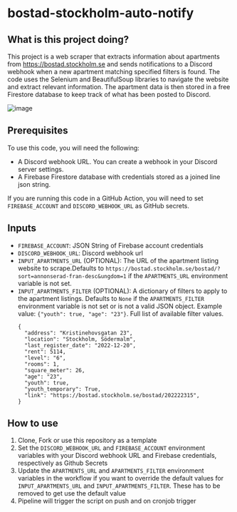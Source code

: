 # bostad-stockholm-auto-notify

## What is this project doing?

This project is a web scraper that extracts information about apartments from https://bostad.stockholm.se and sends notifications to a Discord webhook when a new apartment matching specified filters is found. The code uses the Selenium and BeautifulSoup libraries to navigate the website and extract relevant information. The apartment data is then stored in a free Firestore database to keep track of what has been posted to Discord.

![image](https://user-images.githubusercontent.com/4808216/208787085-6135fa42-1f6a-4e84-98d0-168d36fb35e5.png)

## Prerequisites

To use this code, you will need the following:

- A Discord webhook URL. You can create a webhook in your Discord server settings.
- A Firebase Firestore database with credentials stored as a joined line json string.

If you are running this code in a GitHub Action, you will need to set `FIREBASE_ACCOUNT` and `DISCORD_WEBHOOK_URL` as GitHub secrets.

## Inputs

- `FIREBASE_ACCOUNT`: JSON String of Firebase account credentials
- `DISCORD_WEBHOOK_URL`: Discord webhook url
- `INPUT_APARTMENTS_URL` (OPTIONAL): The URL of the apartment listing website to scrape.Defaults to `https://bostad.stockholm.se/bostad/?sort=annonserad-fran-desc&ungdom=1` if the `APARTMENTS_URL` environment variable is not set.
- `INPUT_APARTMENTS_FILTER` (OPTIONAL): A dictionary of filters to apply to the apartment listings. Defaults to `None` if the `APARTMENTS_FILTER` environment variable is not set or is not a valid JSON object.
  Example value: `{"youth": true, "age": "23"}`. Full list of available filter values.
  ```
  {
    "address": "Kristinehovsgatan 23",
    "location": "Stockholm, Södermalm",
    "last_register_date": "2022-12-20",
    "rent": 5114,
    "level": "6",
    "rooms": 1,
    "square_meter": 26,
    "age": "23",
    "youth": true,
    "youth_temporary": True,
    "link": "https://bostad.stockholm.se/bostad/202222315",
  }
  ```

## How to use

1. Clone, Fork or use this repository as a template
2. Set the `DISCORD_WEBHOOK_URL` and `FIREBASE_ACCOUNT` environment variables with your Discord webhook URL and Firebase credentials, respectively as Github Secrets
3. Update the `APARTMENTS_URL` and `APARTMENTS_FILTER` environment variables in the workflow if you want to override the default values for `INPUT_APARTMENTS_URL` and `INPUT_APARTMENTS_FILTER`. These has to be removed to get use the default value
4. Pipeline will trigger the script on push and on cronjob trigger
